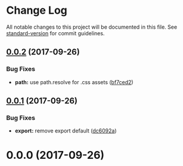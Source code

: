 # Change Log

All notable changes to this project will be documented in this file. See [standard-version](https://github.com/conventional-changelog/standard-version) for commit guidelines.

<a name="0.0.2"></a>
## [0.0.2](https://github.com/charjac/simple-doc/compare/v0.0.1...v0.0.2) (2017-09-26)


### Bug Fixes

* **path:** use path.resolve for .css assets ([bf7ced2](https://github.com/charjac/simple-doc/commit/bf7ced2))



<a name="0.0.1"></a>
## [0.0.1](https://github.com/charjac/simple-doc/compare/v0.0.0...v0.0.1) (2017-09-26)


### Bug Fixes

* **export:** remove export default ([dc6092a](https://github.com/charjac/simple-doc/commit/dc6092a))



<a name="0.0.0"></a>
# 0.0.0 (2017-09-26)

